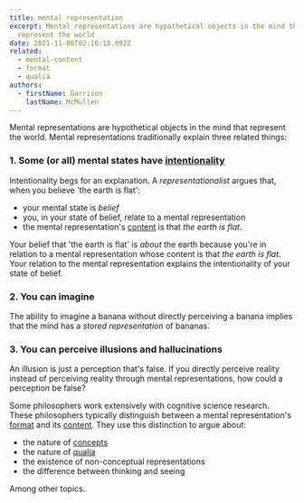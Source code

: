 ```yaml
---
title: mental representation
excerpt: Mental representations are hypothetical objects in the mind that
  represent the world
date: 2021-11-06T02:10:18.092Z
related:
  - mental-content
  - format
  - qualia
authors:
  - firstName: Garrison
    lastName: McMullen
---
```

Mental representations are hypothetical objects in the mind that represent the world. Mental representations traditionally explain three related things:

### 1. Some (or all) mental states have [intentionality](/posts/intentionality/)

Intentionality begs for an explanation. A *representationalist* argues that, when you believe 'the earth is flat':

* your mental state is *belief*
* you, in your state of belief, relate to a mental representation
* the mental representation's [content](/posts/mental-content/) is that *the earth is flat*.

Your belief that 'the earth is flat' is *about* the earth because you're in relation to a mental representation whose content is that *the earth is flat*. Your relation to the mental representation explains the intentionality of your state of belief.

### 2. You can imagine

The ability to imagine a banana without directly perceiving a banana implies that the mind has a *stored representation* of bananas.

### 3. You can perceive illusions and hallucinations

An illusion is just a perception that's false. If you directly perceive reality instead of perceiving reality through mental representations, how could a perception be false?

Some philosophers work extensively with cognitive science research. These philosophers typically distinguish between a mental representation's [format](/posts/format/) and its [content](/posts/mental-content/). They use this distinction to argue about:

* the nature of [concepts](/posts/concept/)
* the nature of [qualia](/posts/qualia/)
* the existence of non-conceptual representations
* the difference between thinking and seeing

Among other topics.
